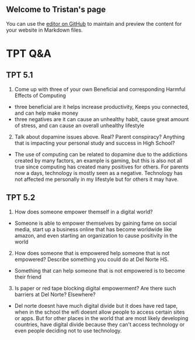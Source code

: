 ## Welcome to Tristan's page

You can use the [editor on GitHub](https://github.com/TristanCopley/tri3self/edit/main/README.md) to maintain and preview the content for your website in Markdown files.

# TPT Q&A
## TPT 5.1
1. Come up with three of your own Beneficial and corresponding Harmful Effects of Computing
- three beneficial are it helps increase productivity, Keeps you connected, and can help make money
- three negatives are it can cause an unhealthy habit, cause great amount of stress, and can cause an overall unhealthy lifestyle
2. Talk about dopamine issues above. Real? Parent conspiracy? Anything that is impacting your personal study and success in High School?
- The use of computing can be related to dopamine due to the addictions created by many factors, an example is gaming, but this is also not all true since computing has created many positives for others. For parents now a days, technology is mostly seen as a negative. Technology has not affected me personally in my lifestyle but for others it may have.
## TPT 5.2
1. How does someone empower themself in a digital world?
- Someone is able to empower themselves by gaining fame on social media, start up a business online that has become worldwide like amazon, and even starting an organization to cause positivity in the world
2. How does someone that is empowered help someone that is not empowered? Describe something you could do at Del Norte HS.
- Something that can help someone that is not empowered is to become their friend
3. Is paper or red tape blocking digital empowerment? Are there such barriers at Del Norte? Elsewhere?
- Del norte doesnt have much digital divide but it does have red tape, when in the school the wifi doesnt allow people to access certain sites or apps. But for other places in the world that are most likely developing countries, have digital divide because they can't access technology or even people deciding not to use technology.
